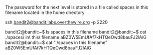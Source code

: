 The password for the next level is stored in a file called spaces in this filename located in the home directory

ssh bandit2@bandit.labs.overthewire.org -p 2220

bandit2@bandit:~$ ls
spaces in this filename
bandit2@bandit:~$ cat ./spaces\ in\ this\ filename
aBZ0W5EmUfAf7kHTQeOwd8bauFJ2lAiG
bandit2@bandit:~$ cat "./spaces in this filename"
aBZ0W5EmUfAf7kHTQeOwd8bauFJ2lAiG